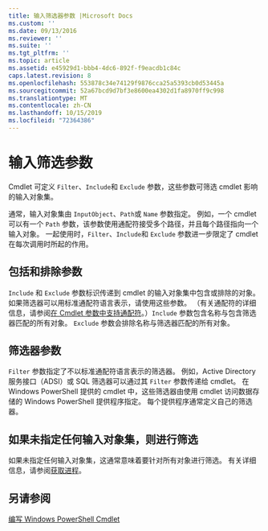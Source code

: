 ```yaml
---
title: 输入筛选器参数 |Microsoft Docs
ms.custom: ''
ms.date: 09/13/2016
ms.reviewer: ''
ms.suite: ''
ms.tgt_pltfrm: ''
ms.topic: article
ms.assetid: e45929d1-bbb4-4dc6-892f-f9eacdb1c84c
caps.latest.revision: 8
ms.openlocfilehash: 553878c34e74129f9876cca25a5393cb0d53445a
ms.sourcegitcommit: 52a67bcd9d7bf3e8600ea4302d1fa8970ff9c998
ms.translationtype: MT
ms.contentlocale: zh-CN
ms.lasthandoff: 10/15/2019
ms.locfileid: "72364386"
---
```

# <a name="input-filter-parameters"></a>输入筛选参数

Cmdlet 可定义 `Filter`、`Include`和 `Exclude` 参数，这些参数可筛选 cmdlet 影响的输入对象集。

通常，输入对象集由 `InputObject`、`Path`或 `Name` 参数指定。 例如，一个 cmdlet 可以有一个 `Path` 参数，该参数使用通配符接受多个路径，并且每个路径指向一个输入对象。 一起使用时，`Filter`、`Include`和 `Exclude` 参数进一步限定了 cmdlet 在每次调用时所起的作用。

## <a name="include-and-exclude-parameters"></a>包括和排除参数

`Include` 和 `Exclude` 参数标识传递到 cmdlet 的输入对象集中包含或排除的对象。 如果筛选器可以用标准通配符语言表示，请使用这些参数。 （有关通配符的详细信息，请参阅[在 Cmdlet 参数中支持通配符](./supporting-wildcard-characters-in-cmdlet-parameters.md)。）`Include` 参数包含名称与包含筛选器匹配的所有对象。 `Exclude` 参数会排除名称与筛选器匹配的所有对象。

## <a name="filter-parameter"></a>筛选器参数

`Filter` 参数指定了不以标准通配符语言表示的筛选器。 例如，Active Directory 服务接口（ADSI）或 SQL 筛选器可以通过其 `Filter` 参数传递给 cmdlet。 在 Windows PowerShell 提供的 cmdlet 中，这些筛选器由使用 cmdlet 访问数据存储的 Windows PowerShell 提供程序指定。 每个提供程序通常定义自己的筛选器。

## <a name="filtering-if-no-set-of-input-objects-is-specified"></a>如果未指定任何输入对象集，则进行筛选

如果未指定任何输入对象集，这通常意味着要针对所有对象进行筛选。 有关详细信息，请参阅[获取进程](/powershell/module/Microsoft.PowerShell.Management/Get-Process)。

## <a name="see-also"></a>另请参阅

[编写 Windows PowerShell Cmdlet](./writing-a-windows-powershell-cmdlet.md)